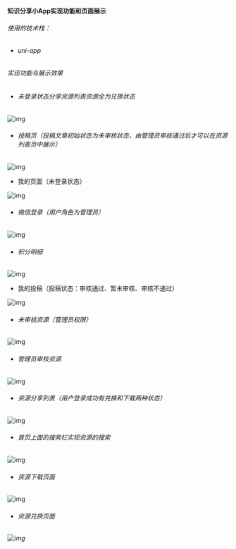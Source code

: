 #### 知识分享小App实现功能和页面展示

###### 使用的技术栈：

- ###### uni-app

###### 实现功能与展示效果

- ###### ​	未登录状态分享资源列表资源全为兑换状态

![img](https://wx2.sinaimg.cn/mw690/006eXSq0gy1gjuhp2u2x4j30u01t015y.jpg)



- ###### 投稿页（投稿文章初始状态为未审核状态，由管理员审核通过后才可以在资源列表页中展示）

![img](https://wx3.sinaimg.cn/mw690/006eXSq0gy1gjuhp0fvfgj30u01t0wld.jpg)

- 我的页面（未登录状态）

![img](https://wx4.sinaimg.cn/mw690/006eXSq0gy1gjuhozyoenj30u01t0tcm.jpg)

- ###### 微信登录（用户角色为管理员）

![img](https://wx3.sinaimg.cn/mw690/006eXSq0gy1gjuhozif37j30u01t0q8q.jpg)

- ###### 积分明细

![img](https://wx3.sinaimg.cn/mw690/006eXSq0gy1gjuhp1k48sj30u01t0k3v.jpg)

- 我的投稿（投稿状态：审核通过、暂未审核、审核不通过）

![img](https://wx3.sinaimg.cn/mw690/006eXSq0gy1gjuhp231z6j30u01t0wqp.jpg)

- ###### 未审核资源（管理员权限）

![img](https://wx4.sinaimg.cn/mw690/006eXSq0gy1gjuhp44brvj30u01t0k35.jpg)

- ###### 管理员审核资源

![img](https://wx1.sinaimg.cn/mw690/006eXSq0gy1gjuhoymjhij30u01t07bp.jpg)

- ###### 资源分享列表（用户登录成功有兑换和下载两种状态）

![img](https://wx2.sinaimg.cn/mw690/006eXSq0gy1gjuhow5hwrj30u01t04bs.jpg)

- ###### 首页上面的搜索栏实现资源的搜索

![img](https://wx4.sinaimg.cn/mw690/006eXSq0gy1gjuhp4ptypj30u01t0q9b.jpg)

- ###### 资源下载页面

![img](https://wx2.sinaimg.cn/mw690/006eXSq0gy1gjuhowvhp6j30u01t0q7g.jpg)

- ###### 资源兑换页面

###### ![img](https://wx3.sinaimg.cn/mw690/006eXSq0gy1gjuhowjpb2j30u01t0djt.jpg)